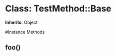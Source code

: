 # Class: TestMethod::Base
**Inherits:** Object
    




#Instance Methods
## foo() [](#method-i-foo)

